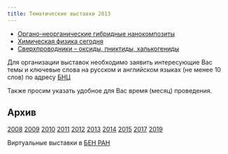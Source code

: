 ```yaml
---
title: Тематические выставки 2013
---
```


* <a href="/subjex/2013/subj01.html" title="11 апреля - 8 мая в ЦБ НЦЧ">Органо-неорганические гибридные нанокомпозиты</a>
* <a href="/subjex/2013/subj02.html" title="20 - 28 мая 2013 в ЦБ НЦЧ">Химическая физика сегодня</a>
* <a href="/subjex/2013/subj03.html" title="14 октября - 5 ноября 2013">Сверхпроводники – оксиды, пниктиды, халькогениды</a>

Для организации выставок необходимо заявить интересующие Вас темы и ключевые слова на русском и
английском языках (не менее 10 слов) по адресу <a href="mailto:popova@icp.ac.ru">БНЦ</a>

Также просим указать удобное для Вас время (месяц) проведения.

<h2>Архив</h2>
<a href="/subjex/2008/">2008</a>
<a href="/subjex/2009/">2009</a>
<a href="/subjex/2010/">2010</a>
<a href="/subjex/2011/">2011</a>
<a href="/subjex/2012/">2012</a>
<a class="active-link" href="/subjex/2013/">2013</a>
<a href="/subjex/2014/">2014</a>
<a href="/subjex/2015/">2015</a>
<a href="/subjex/2017/">2017</a>
<a href="/subjex/2019/">2019</a>

<p>Виртуальные выставки в <a href="http://www.benran.ru/exh/">БЕН РАН</a></p>
